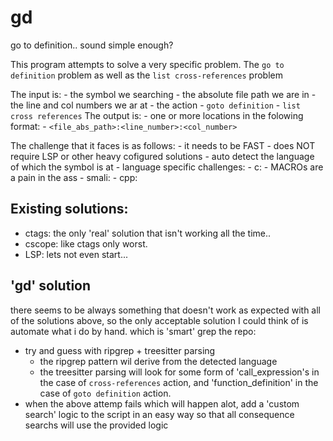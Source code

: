 # gd

go to definition.. sound simple enough?

This program attempts to solve a very specific problem.
The `go to definition` problem as well as the `list cross-references` problem

The input is:
	- the symbol we searching
	- the absolute file path we are in
	- the line and col numbers we ar at
	- the action
		- `goto definition`
		- `list cross references`
The output is:
	- one or more locations in the folowing format:
		- `<file_abs_path>:<line_number>:<col_number>`

The challenge that it faces is as follows:
	- it needs to be FAST
	- does NOT require LSP or other heavy cofigured solutions
	- auto detect the language of which the symbol is at
	- language specific challenges:
		- c:
			- MACROs are a pain in the ass
		- smali:
		- cpp:

## Existing solutions:
- ctags: the only 'real' solution that isn't working all the time..
- cscope: like ctags only worst.
- LSP: lets not even start...

## 'gd' solution

there seems to be always something that doesn't work as expected with all of the
solutions above, so the only acceptable solution I could think of is automate
what i do by hand. which is 'smart' grep the repo:

- try and guess with ripgrep + treesitter parsing
	- the ripgrep pattern wil derive from the detected language
	- the treesitter parsing will look for some form of 'call_expression's in the
	  case of `cross-references` action, and 'function_definition' in the case of
	  `goto definition` action.
- when the above attemp fails which will happen alot, add a 'custom search'
  logic to the script in an easy way so that all consequence searchs will use the
  provided logic


